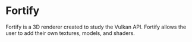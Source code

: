 # Fortify

Fortify is a 3D renderer created to study the Vulkan API. Fortify allows the user to add their own textures, models, and shaders.
